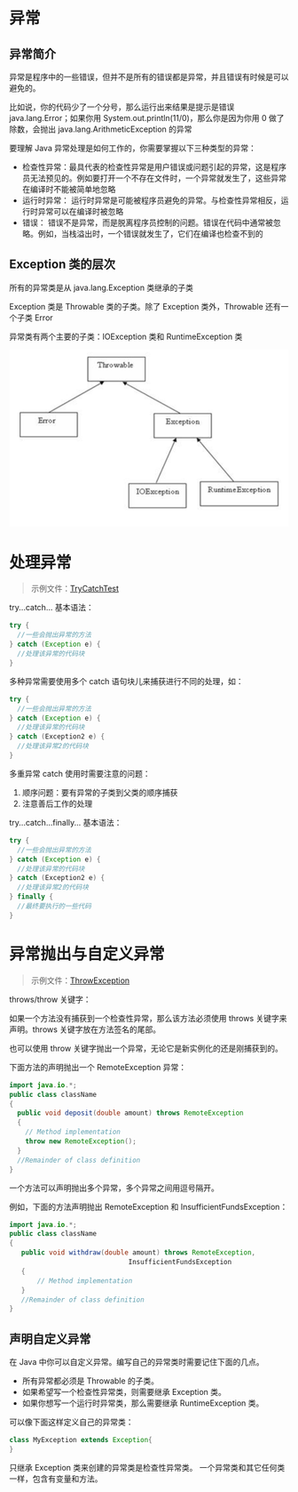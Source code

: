 # 异常

## 异常简介

异常是程序中的一些错误，但并不是所有的错误都是异常，并且错误有时候是可以避免的。

比如说，你的代码少了一个分号，那么运行出来结果是提示是错误 java.lang.Error；如果你用 System.out.println(11/0)，那么你是因为你用 0 做了除数，会抛出 java.lang.ArithmeticException 的异常

要理解 Java 异常处理是如何工作的，你需要掌握以下三种类型的异常：

- 检查性异常：最具代表的检查性异常是用户错误或问题引起的异常，这是程序员无法预见的。例如要打开一个不存在文件时，一个异常就发生了，这些异常在编译时不能被简单地忽略
- 运行时异常： 运行时异常是可能被程序员避免的异常。与检查性异常相反，运行时异常可以在编译时被忽略
- 错误： 错误不是异常，而是脱离程序员控制的问题。错误在代码中通常被忽略。例如，当栈溢出时，一个错误就发生了，它们在编译也检查不到的

## Exception 类的层次

所有的异常类是从 java.lang.Exception 类继承的子类

Exception 类是 Throwable 类的子类。除了 Exception 类外，Throwable 还有一个子类 Error

异常类有两个主要的子类：IOException 类和 RuntimeException 类

![异常层次](../img/异常层次.png)

# 处理异常

> 示例文件：[TryCatchTest](./day25/TryCatchTest.java)

try...catch... 基本语法：

```java
try {
  //一些会抛出异常的方法
} catch (Exception e) {
  //处理该异常的代码块
}
```

多种异常需要使用多个 catch 语句块儿来捕获进行不同的处理，如：

```java
try {
  //一些会抛出异常的方法
} catch (Exception e) {
  //处理该异常的代码块
} catch (Exception2 e) {
  //处理该异常2的代码块
}
```

多重异常 catch 使用时需要注意的问题：

1. 顺序问题：要有异常的子类到父类的顺序捕获
2. 注意善后工作的处理

try...catch...finally... 基本语法：

```java
try {
  //一些会抛出异常的方法
} catch (Exception e) {
  //处理该异常的代码块
} catch (Exception2 e) {
  //处理该异常2的代码块
} finally {
  //最终要执行的一些代码
}
```

# 异常抛出与自定义异常

> 示例文件：[ThrowException](./day26/ThrowException.java)

throws/throw 关键字：

如果一个方法没有捕获到一个检查性异常，那么该方法必须使用 throws 关键字来声明。throws 关键字放在方法签名的尾部。

也可以使用 throw 关键字抛出一个异常，无论它是新实例化的还是刚捕获到的。

下面方法的声明抛出一个 RemoteException 异常：

```Java
import java.io.*;
public class className
{
  public void deposit(double amount) throws RemoteException
  {
    // Method implementation
    throw new RemoteException();
  }
  //Remainder of class definition
}
```

一个方法可以声明抛出多个异常，多个异常之间用逗号隔开。

例如，下面的方法声明抛出 RemoteException 和 InsufficientFundsException：

```Java
import java.io.*;
public class className
{
   public void withdraw(double amount) throws RemoteException,
                              InsufficientFundsException
   {
       // Method implementation
   }
   //Remainder of class definition
}
```

## 声明自定义异常

在 Java 中你可以自定义异常。编写自己的异常类时需要记住下面的几点。

- 所有异常都必须是 Throwable 的子类。
- 如果希望写一个检查性异常类，则需要继承 Exception 类。
- 如果你想写一个运行时异常类，那么需要继承 RuntimeException 类。

可以像下面这样定义自己的异常类：

```java
class MyException extends Exception{
}
```

只继承 Exception 类来创建的异常类是检查性异常类。
一个异常类和其它任何类一样，包含有变量和方法。
